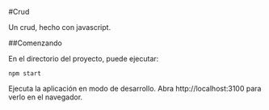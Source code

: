 #Crud

Un crud, hecho con javascript.

##Comenzando

En el directorio del proyecto, puede ejecutar:

``npm start``


Ejecuta la aplicación en modo de desarrollo.
Abra http://localhost:3100 para verlo en el navegador.
